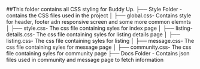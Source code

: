 ##This folder contains all CSS styling for Buddy Up.
├── Style Folder - contains the CSS files used in the project
│   ├── global.css- Contains style for header, footer adn responsive screen and some more common elemnts
│   ├── style.css- The css file containing syles for index page
│   ├── listing-details.css- The css file containing syles for listing details page
│   ├── listing.css- The css file containing syles for listing
│   ├── message.css- The css file containing syles for message page
│   ├── community.css- The css file containing syles for community page
├── Docs Folder - Contains json files used in community and message page to fetch information
